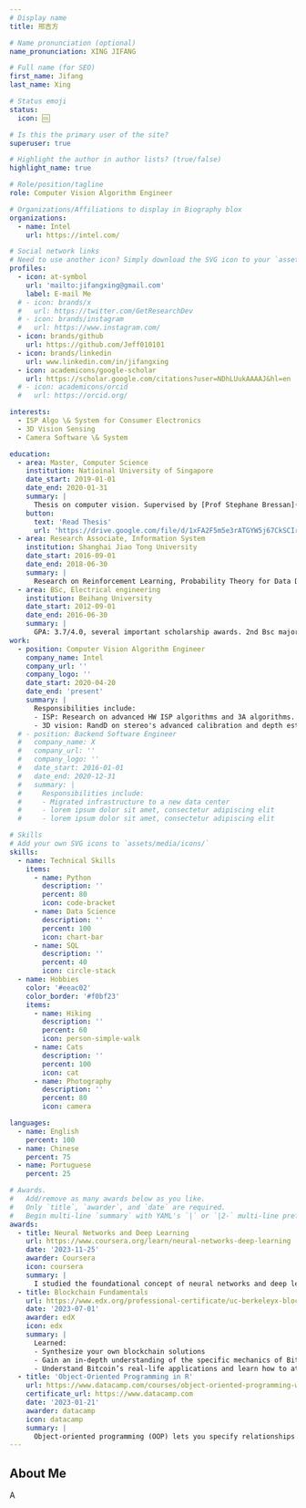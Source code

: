 ```yaml
---
# Display name
title: 邢吉方

# Name pronunciation (optional)
name_pronunciation: XING JIFANG

# Full name (for SEO)
first_name: Jifang
last_name: Xing

# Status emoji
status:
  icon: 🆒

# Is this the primary user of the site?
superuser: true

# Highlight the author in author lists? (true/false)
highlight_name: true

# Role/position/tagline
role: Computer Vision Algorithm Engineer

# Organizations/Affiliations to display in Biography blox
organizations:
  - name: Intel
    url: https://intel.com/

# Social network links
# Need to use another icon? Simply download the SVG icon to your `assets/media/icons/` folder.
profiles:
  - icon: at-symbol
    url: 'mailto:jifangxing@gmail.com'
    label: E-mail Me
  # - icon: brands/x
  #   url: https://twitter.com/GetResearchDev
  # - icon: brands/instagram
  #   url: https://www.instagram.com/
  - icon: brands/github
    url: https://github.com/Jeff010101
  - icon: brands/linkedin
    url: www.linkedin.com/in/jifangxing
  - icon: academicons/google-scholar
    url: https://scholar.google.com/citations?user=NDhLUukAAAAJ&hl=en
  # - icon: academicons/orcid
  #   url: https://orcid.org/

interests:
  - ISP Algo \& System for Consumer Electronics
  - 3D Vision Sensing
  - Camera Software \& System

education:
  - area: Master, Computer Science
    institution: Natioinal University of Singapore
    date_start: 2019-01-01
    date_end: 2020-01-31
    summary: |
      Thesis on computer vision. Supervised by [Prof Stephane Bressan](https://www.comp.nus.edu.sg/cs/people/steph/). 3 conference papers published in ACM and Springer.
    button:
      text: 'Read Thesis'
      url: 'https://drive.google.com/file/d/1xFA2F5m5e3rATGYW5j67CkSCIr0D2fOf/view?usp=drive_link'
  - area: Research Associate, Information System
    institution: Shanghai Jiao Tong University
    date_start: 2016-09-01
    date_end: 2018-06-30
    summary: |
      Research on Reinforcement Learning, Probability Theory for Data Distribution in large scale computer network. PHD candidate quit at 2nd year for personal and area reasons. Published 2 IEEE conference papers.
  - area: BSc, Electrical engineering
    institution: Beihang University
    date_start: 2012-09-01
    date_end: 2016-06-30
    summary: |
      GPA: 3.7/4.0, several important scholarship awards. 2nd Bsc majored in Applied Mathematics. Thesis supervised by [Prof. Yafei Tian](http://welcom.buaa.edu.cn/info/1019/3204.htm) and [Prof. Juntti Markku](http://www.ee.oulu.fi/~juntti/)
work:
  - position: Computer Vision Algorithm Engineer
    company_name: Intel
    company_url: ''
    company_logo: ''
    date_start: 2020-04-20
    date_end: 'present'
    summary: |
      Responsibilities include:
      - ISP: Research on advanced HW ISP algorithms and 3A algorithms. Architecture on simulation tool chain and algo SW.
      - 3D vision: RandD on stereo's advanced calibration and depth estimation. Architecture on automotive's 360 view in algo and SW.
  # - position: Backend Software Engineer
  #   company_name: X
  #   company_url: ''
  #   company_logo: ''
  #   date_start: 2016-01-01
  #   date_end: 2020-12-31
  #   summary: |
  #     Responsibilities include:
  #     - Migrated infrastructure to a new data center
  #     - lorem ipsum dolor sit amet, consectetur adipiscing elit
  #     - lorem ipsum dolor sit amet, consectetur adipiscing elit

# Skills
# Add your own SVG icons to `assets/media/icons/`
skills:
  - name: Technical Skills
    items:
      - name: Python
        description: ''
        percent: 80
        icon: code-bracket
      - name: Data Science
        description: ''
        percent: 100
        icon: chart-bar
      - name: SQL
        description: ''
        percent: 40
        icon: circle-stack
  - name: Hobbies
    color: '#eeac02'
    color_border: '#f0bf23'
    items:
      - name: Hiking
        description: ''
        percent: 60
        icon: person-simple-walk
      - name: Cats
        description: ''
        percent: 100
        icon: cat
      - name: Photography
        description: ''
        percent: 80
        icon: camera

languages:
  - name: English
    percent: 100
  - name: Chinese
    percent: 75
  - name: Portuguese
    percent: 25

# Awards.
#   Add/remove as many awards below as you like.
#   Only `title`, `awarder`, and `date` are required.
#   Begin multi-line `summary` with YAML's `|` or `|2-` multi-line prefix and indent 2 spaces below.
awards:
  - title: Neural Networks and Deep Learning
    url: https://www.coursera.org/learn/neural-networks-deep-learning
    date: '2023-11-25'
    awarder: Coursera
    icon: coursera
    summary: |
      I studied the foundational concept of neural networks and deep learning. By the end, I was familiar with the significant technological trends driving the rise of deep learning; build, train, and apply fully connected deep neural networks; implement efficient (vectorized) neural networks; identify key parameters in a neural network’s architecture; and apply deep learning to your own applications.
  - title: Blockchain Fundamentals
    url: https://www.edx.org/professional-certificate/uc-berkeleyx-blockchain-fundamentals
    date: '2023-07-01'
    awarder: edX
    icon: edx
    summary: |
      Learned:
      - Synthesize your own blockchain solutions
      - Gain an in-depth understanding of the specific mechanics of Bitcoin
      - Understand Bitcoin’s real-life applications and learn how to attack and destroy Bitcoin, Ethereum, smart contracts and Dapps, and alternatives to Bitcoin’s Proof-of-Work consensus algorithm
  - title: 'Object-Oriented Programming in R'
    url: https://www.datacamp.com/courses/object-oriented-programming-with-s3-and-r6-in-r
    certificate_url: https://www.datacamp.com
    date: '2023-01-21'
    awarder: datacamp
    icon: datacamp
    summary: |
      Object-oriented programming (OOP) lets you specify relationships between functions and the objects that they can act on, helping you manage complexity in your code. This is an intermediate level course, providing an introduction to OOP, using the S3 and R6 systems. S3 is a great day-to-day R programming tool that simplifies some of the functions that you write. R6 is especially useful for industry-specific analyses, working with web APIs, and building GUIs.
---
```


## About Me
A
<!-- Jifang(Jeff) XING is working at Intel as a computer vision algorithm engineer. Currently, I'm engaged in the following fields: -->
<!-- 1. Image Signal Processor (ISP): ISP Algorithm, IP Design, Simulation tools for IP models,...
2. Image Quality: 3A algorithms & SW, HDR, Color Calibration,...
3. 3D vision: Multi-camera Calibration Algorithm, Depth Camera, 360 Around Views(AVM), 3D reconstruction,...
He works on computer vision related fields not only in researching but also engineering for helping computer vision to simplify and serve human life better. -->